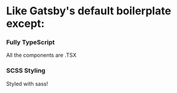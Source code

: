 # Like Gatsby's default boilerplate except:

### Fully TypeScript
All the components are .TSX

### SCSS Styling
Styled with sass!
